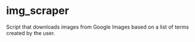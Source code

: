 # img_scraper
Script that downloads images from Google Images based on a list of terms created by the user.
